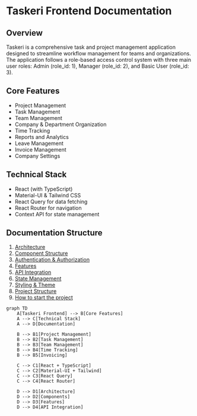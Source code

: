 # Taskeri Frontend Documentation

## Overview
Taskeri is a comprehensive task and project management application designed to streamline workflow management for teams and organizations. The application follows a role-based access control system with three main user roles: Admin (role_id: 1), Manager (role_id: 2), and Basic User (role_id: 3).

## Core Features
- Project Management
- Task Management
- Team Management
- Company & Department Organization
- Time Tracking
- Reports and Analytics
- Leave Management
- Invoice Management
- Company Settings

## Technical Stack
- React (with TypeScript)
- Material-UI & Tailwind CSS
- React Query for data fetching
- React Router for navigation
- Context API for state management

## Documentation Structure
1. [Architecture](./Taskeri%20-%20Frontend%20Documentation/01-Architecture.md)
2. [Component Structure](./Taskeri%20-%20Frontend%20Documentation/02-Component-Structure.md)
3. [Authentication & Authorization](./Taskeri%20-%20Frontend%20Documentation/03-Authentication-Authorization.md)
4. [Features](./Taskeri%20-%20Frontend%20Documentation/04-Features.md)
5. [API Integration](./Taskeri%20-%20Frontend%20Documentation/05-API-Integration.md)
6. [State Management](./Taskeri%20-%20Frontend%20Documentation/06-State-Management.md)
7. [Styling & Theme](./Taskeri%20-%20Frontend%20Documentation/07-Styling-Theme.md)
8. [Project Structure](./Taskeri%20-%20Frontend%20Documentation/08-Project-Structure.md)
9. [How to start the project](./Taskeri%20-%20Frontend%20Documentation/00-Getting-Started.md)

```mermaid
graph TD
    A[Taskeri Frontend] --> B[Core Features]
    A --> C[Technical Stack]
    A --> D[Documentation]
    
    B --> B1[Project Management]
    B --> B2[Task Management]
    B --> B3[Team Management]
    B --> B4[Time Tracking]
    B --> B5[Invoicing]
    
    C --> C1[React + TypeScript]
    C --> C2[Material-UI + Tailwind]
    C --> C3[React Query]
    C --> C4[React Router]
    
    D --> D1[Architecture]
    D --> D2[Components]
    D --> D3[Features]
    D --> D4[API Integration]
```